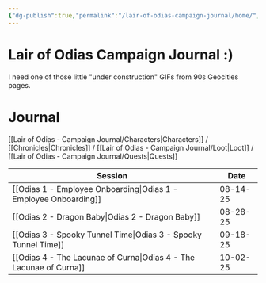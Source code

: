 ```yaml
---
{"dg-publish":true,"permalink":"/lair-of-odias-campaign-journal/home/","tags":["gardenEntry"]}
---
```


# Lair of Odias Campaign Journal :)

I need one of those little "under construction" GIFs from 90s Geocities pages.
# Journal
[[Lair of Odias - Campaign Journal/Characters\|Characters]] / [[Chronicles\|Chronicles]] / [[Lair of Odias - Campaign Journal/Loot\|Loot]] / [[Lair of Odias - Campaign Journal/Quests\|Quests]] 

| Session                            | Date     |
| ---------------------------------- | -------- |
| [[Odias 1 - Employee Onboarding\|Odias 1 - Employee Onboarding]]  | 08-14-25 |
| [[Odias 2 - Dragon Baby\|Odias 2 - Dragon Baby]]          | 08-28-25 |
| [[Odias 3 - Spooky Tunnel Time\|Odias 3 - Spooky Tunnel Time]]   | 09-18-25 |
| [[Odias 4 - The Lacunae of Curna\|Odias 4 - The Lacunae of Curna]] | 10-02-25 |
